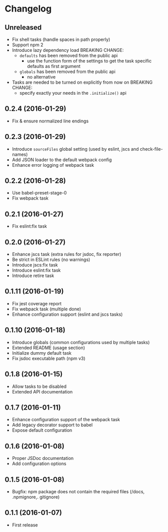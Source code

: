 # Changelog

## Unreleased
- Fix shell tasks (handle spaces in path properly)
- Support npm 2
- Introduce lazy dependency load
    BREAKING CHANGE:
    - ```defaults``` has been removed from the public api
        - use the function form of the settings to get the
        task specific defaults as first argument
    - ```globals``` has been removed from the public api
        - no alternative
- Tasks are needed to be turned on explicitly from now on
    BREAKING CHANGE:
    - specify exactly your needs in the ```.initialize()``` api

## 0.2.4 (2016-01-29)
- Fix & ensure normalized line endings

## 0.2.3 (2016-01-29)
- Introduce ```sourceFiles``` global setting (used by eslint, jscs and check-file-names)
- Add JSON loader to the default webpack config
- Enhance error logging of webpack task

## 0.2.2 (2016-01-28)
- Use babel-preset-stage-0
- Fix webpack task

## 0.2.1 (2016-01-27)
- Fix eslint:fix task

## 0.2.0 (2016-01-27)
- Enhance jscs task (extra rules for jsdoc, fix reporter)
- Be strict in ESLint rules (no warnings)
- Introduce jscs:fix task
- Introduce eslint:fix task
- Introduce retire task

## 0.1.11 (2016-01-19)
- Fix jest coverage report
- Fix webpack task (multiple done)
- Enhance configuration support (eslint and jscs tasks)

## 0.1.10 (2016-01-18)
- Introduce globals (common configurations used by multiple tasks)
- Extended README (usage section)
- Initialize dummy default task
- Fix jsdoc executable path (npm v3)

## 0.1.8 (2016-01-15)
- Allow tasks to be disabled
- Extended API documentation

## 0.1.7 (2016-01-11)
- Enhance configuration support of the webpack task
- Add legacy decorator support to babel
- Expose default configuration

## 0.1.6 (2016-01-08)
- Proper JSDoc documentation
- Add configuration options

## 0.1.5 (2016-01-08)
- Bugfix: npm package does not contain the required files (/docs, .npmignore,. gitignore)

## 0.1.1 (2016-01-07)
- First release
